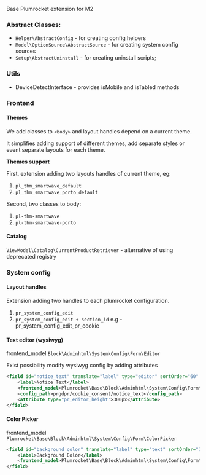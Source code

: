Base Plumrocket extension for M2

### Abstract Classes:

* `Helper\AbstractConfig` - for creating config helpers
* `Model\OptionSource\AbstractSource` - for creating system config sources
* `Setup\AbstractUninstall` - for creating uninstall scripts;

### Utils

* DeviceDetectInterface - provides isMobile and isTabled methods

### Frontend

#### Themes

We add classes to `<body>` and layout handles depend on a current theme.

It simplifies adding support of different themes, add separate styles or event separate layouts for each theme. 


**Themes support**

First, extension adding two layouts handles of current theme, eg:
1. `pl_thm_smartwave_default`
2. `pl_thm_smartwave_porto_default`

Second, two classes to body:
1. `pl-thm-smartwave`
2. `pl-thm-smartwave-porto`

#### Catalog

`ViewModel\Catalog\CurrentProductRetriever` - alternative of using deprecated registry

### System config

#### Layout handles

Extension adding two handles to each plumrocket configuration.
1. `pr_system_config_edit`
2. `pr_system_config_edit + section_id` e.g - pr_system_config_edit_pr_cookie

#### Text editor (wysiwyg) 

frontend_model `Block\Adminhtml\System\Config\Form\Editor`

Exist possibility modify wysiwyg config by adding attributes

```xml
<field id="notice_text" translate="label" type="editor" sortOrder="60" showInDefault="1" showInWebsite="1" showInStore="1">
    <label>Notice Text</label>
    <frontend_model>Plumrocket\Base\Block\Adminhtml\System\Config\Form\Editor</frontend_model>
    <config_path>prgdpr/cookie_consent/notice_text</config_path>
    <attribute type="pr_editor_height">300px</attribute>
</field>
```

#### Color Picker

frontend_model `Plumrocket\Base\Block\Adminhtml\System\Config\Form\ColorPicker`

```xml
<field id="background_color" translate="label" type="text" sortOrder="30" showInDefault="1" showInWebsite="1" showInStore="1">
    <label>Background Color</label>
    <frontend_model>Plumrocket\Base\Block\Adminhtml\System\Config\Form\ColorPicker</frontend_model>
</field>
```
